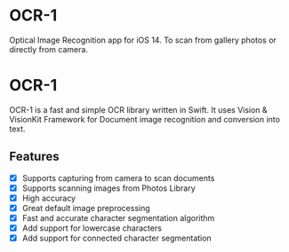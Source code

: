 # OCR-1
Optical Image Recognition app for iOS 14. To scan from gallery photos or directly from camera.

# OCR-1

OCR-1 is a fast and simple OCR library written in Swift. It uses Vision & VisionKit Framework for Document image recognition and conversion into text.

## Features
- [x] Supports capturing from camera to scan documents
- [x] Supports scanning images from Photos Library
- [x] High accuracy
- [x] Great default image preprocessing
- [x] Fast and accurate character segmentation algorithm
- [x] Add support for lowercase characters
- [x] Add support for connected character segmentation
